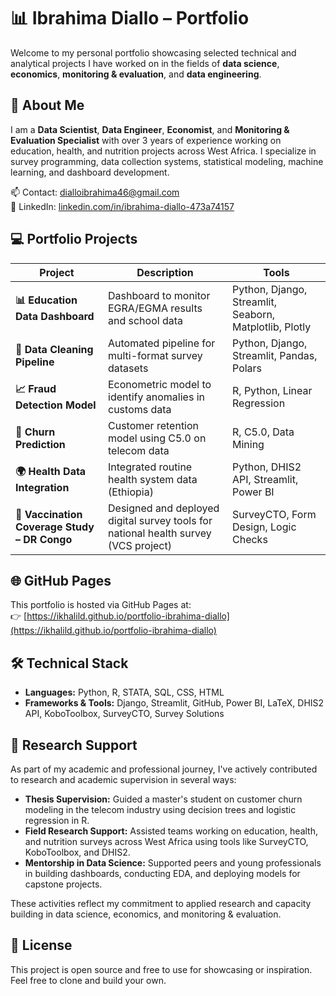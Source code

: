 # 📊 Ibrahima Diallo – Portfolio

Welcome to my personal portfolio showcasing selected technical and analytical projects I have worked on in the fields of **data science**, **economics**, **monitoring & evaluation**, and **data engineering**.

## 👤 About Me

I am a **Data Scientist**, **Data Engineer**, **Economist**, and **Monitoring & Evaluation Specialist** with over 3 years of experience working on education, health, and nutrition projects across West Africa. I specialize in survey programming, data collection systems, statistical modeling, machine learning, and dashboard development.

📫 Contact: [dialloibrahima46@gmail.com](mailto:dialloibrahima46@gmail.com)  
🔗 LinkedIn: [linkedin.com/in/ibrahima-diallo-473a74157](https://www.linkedin.com/in/ibrahima-diallo-473a74157)

## 💻 Portfolio Projects

| Project | Description | Tools |
|--------|-------------|-------|
| **📊 Education Data Dashboard** | Dashboard to monitor EGRA/EGMA results and school data | Python, Django, Streamlit, Seaborn, Matplotlib, Plotly |
| **🧹 Data Cleaning Pipeline** | Automated pipeline for multi-format survey datasets | Python, Django, Streamlit, Pandas, Polars |
| **📈 Fraud Detection Model** | Econometric model to identify anomalies in customs data | R, Python, Linear Regression |
| **🧠 Churn Prediction** | Customer retention model using C5.0 on telecom data | R, C5.0, Data Mining |
| **🌍 Health Data Integration** | Integrated routine health system data (Ethiopia) | Python, DHIS2 API, Streamlit, Power BI |
| **💉 Vaccination Coverage Study – DR Congo** | Designed and deployed digital survey tools for national health survey (VCS project) | SurveyCTO, Form Design, Logic Checks |

## 🌐 GitHub Pages

This portfolio is hosted via GitHub Pages at:  
👉 [https://ikhalild.github.io/portfolio-ibrahima-diallo](https://ikhalild.github.io/portfolio-ibrahima-diallo)

## 🛠️ Technical Stack

- **Languages:** Python, R, STATA, SQL, CSS, HTML  
- **Frameworks & Tools:** Django, Streamlit, GitHub, Power BI, LaTeX, DHIS2 API, KoboToolbox, SurveyCTO, Survey Solutions

## 📘 Research Support

As part of my academic and professional journey, I've actively contributed to research and academic supervision in several ways:

- **Thesis Supervision:** Guided a master's student on customer churn modeling in the telecom industry using decision trees and logistic regression in R.
- **Field Research Support:** Assisted teams working on education, health, and nutrition surveys across West Africa using tools like SurveyCTO, KoboToolbox, and DHIS2.
- **Mentorship in Data Science:** Supported peers and young professionals in building dashboards, conducting EDA, and deploying models for capstone projects.

These activities reflect my commitment to applied research and capacity building in data science, economics, and monitoring & evaluation.


## 📌 License

This project is open source and free to use for showcasing or inspiration. Feel free to clone and build your own.

